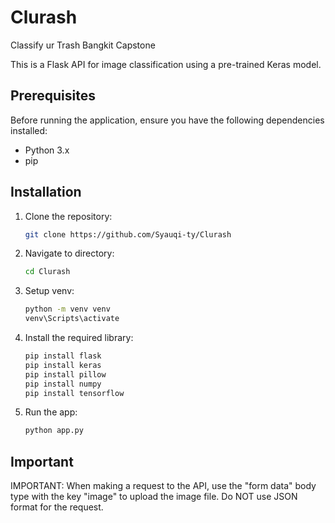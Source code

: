 # Clurash

Classify ur Trash Bangkit Capstone

This is a Flask API for image classification using a pre-trained Keras model.

## Prerequisites

Before running the application, ensure you have the following dependencies installed:

- Python 3.x
- pip

## Installation

1. Clone the repository:

   ```bash
   git clone https://github.com/Syauqi-ty/Clurash
   ```

2. Navigate to directory:

   ```bash
   cd Clurash
   ```

3. Setup venv:

   ```bash
   python -m venv venv
   venv\Scripts\activate
   ```

4. Install the required library:

   ```bash
   pip install flask
   pip install keras
   pip install pillow
   pip install numpy
   pip install tensorflow
   ```

5. Run the app:

   ```bash
   python app.py
   ```

## Important

IMPORTANT: When making a request to the API, use the "form data" body type with the key "image" to upload the image file. Do NOT use JSON format for the request.
